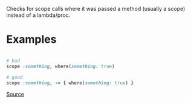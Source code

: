 
Checks for scope calls where it was passed
a method (usually a scope) instead of a lambda/proc.

# Examples

```ruby

# bad
scope :something, where(something: true)

# good
scope :something, -> { where(something: true) }
```

[Source](http://www.rubydoc.info/gems/rubocop/RuboCop/Cop/Rails/ScopeArgs)
